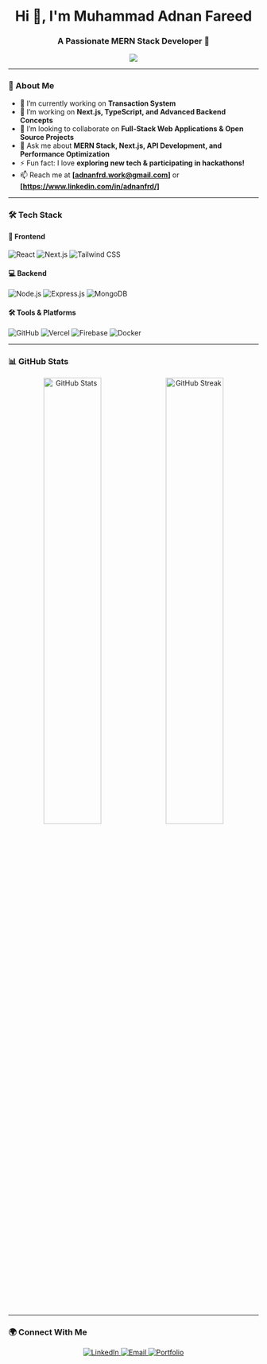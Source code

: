 <h1 align="center">Hi 👋, I'm Muhammad Adnan Fareed</h1>
<h3 align="center">A Passionate MERN Stack Developer 🚀</h3>

<p align="center">
  <img src="https://readme-typing-svg.herokuapp.com?font=Fira+Code&weight=600&pause=1000&color=FF61D1&center=true&width=500&lines=Full-Stack+Web+Developer;MERN+Stack+Enthusiast;Building+Scalable+Web+Apps;Open+Source+Contributor" />
</p>

---

### 🚀 About Me
- 🔭 I’m currently working on **Transaction System**
- 🌱 I’m working on **Next.js, TypeScript, and Advanced Backend Concepts**
- 👯 I’m looking to collaborate on **Full-Stack Web Applications & Open Source Projects**
- 💬 Ask me about **MERN Stack, Next.js, API Development, and Performance Optimization**
- ⚡ Fun fact: I love **exploring new tech & participating in hackathons!**  
- 📫 Reach me at **[adnanfrd.work@gmail.com]** or **[https://www.linkedin.com/in/adnanfrd/]**  

---

### 🛠 Tech Stack
#### 🚀 Frontend  
![React](https://img.shields.io/badge/-React-61DAFB?style=flat&logo=react&logoColor=white)
![Next.js](https://img.shields.io/badge/-Next.js-000?style=flat&logo=nextdotjs&logoColor=white)
![Tailwind CSS](https://img.shields.io/badge/-Tailwind_CSS-38B2AC?style=flat&logo=tailwind-css&logoColor=white)

#### 💻 Backend  
![Node.js](https://img.shields.io/badge/-Node.js-339933?style=flat&logo=node.js&logoColor=white)
![Express.js](https://img.shields.io/badge/-Express.js-000?style=flat&logo=express&logoColor=white)
![MongoDB](https://img.shields.io/badge/-MongoDB-47A248?style=flat&logo=mongodb&logoColor=white)

#### 🛠 Tools & Platforms  
![GitHub](https://img.shields.io/badge/-GitHub-181717?style=flat&logo=github&logoColor=white)
![Vercel](https://img.shields.io/badge/-Vercel-000?style=flat&logo=vercel&logoColor=white)
![Firebase](https://img.shields.io/badge/-Firebase-FFCA28?style=flat&logo=firebase&logoColor=black)
![Docker](https://img.shields.io/badge/-Docker-2496ED?style=flat&logo=docker&logoColor=white)

---

### 📊 GitHub Stats  
<p align="center">
  <img src="https://github-readme-stats.vercel.app/api?username=adnanfrd&show_icons=true&theme=radical" width="48%" alt="GitHub Stats" />
  <img src="https://github-readme-streak-stats.herokuapp.com/?user=adnanfrd&theme=radical" width="48%" alt="GitHub Streak" />
</p>

---

### 🌍 Connect With Me  
<p align="center">
  <a href="https://www.linkedin.com/in/adnanfrd/" target="_blank">
    <img src="https://img.shields.io/badge/LinkedIn-0077B5?style=for-the-badge&logo=linkedin&logoColor=white" alt="LinkedIn"/>
  </a>
  <a href="mailto:adnanfrd.work@gmail.com/" target="_blank">
    <img src="https://img.shields.io/badge/Email-D14836?style=for-the-badge&logo=gmail&logoColor=white" alt="Email"/>
  </a>
  <a href="https://adnanfrdportfolio.vercel.app/" target="_blank">
    <img src="https://img.shields.io/badge/Portfolio-FF61D1?style=for-the-badge&logo=web&logoColor=white" alt="Portfolio"/>
  </a>
</p>
